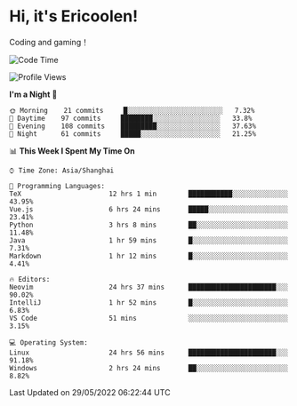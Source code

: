 # Hi, it's Ericoolen!
Coding and gaming！

<!--START_SECTION:waka-->
![Code Time](http://img.shields.io/badge/Code%20Time-295%20hrs%2045%20mins-blue)

![Profile Views](http://img.shields.io/badge/Profile%20Views-8-blue)

**I'm a Night 🦉** 

```text
🌞 Morning    21 commits     █░░░░░░░░░░░░░░░░░░░░░░░░   7.32% 
🌆 Daytime    97 commits     ████████░░░░░░░░░░░░░░░░░   33.8% 
🌃 Evening    108 commits    █████████░░░░░░░░░░░░░░░░   37.63% 
🌙 Night      61 commits     █████░░░░░░░░░░░░░░░░░░░░   21.25%

```


📊 **This Week I Spent My Time On** 

```text
⌚︎ Time Zone: Asia/Shanghai

💬 Programming Languages: 
TeX                      12 hrs 1 min        ███████████░░░░░░░░░░░░░░   43.95% 
Vue.js                   6 hrs 24 mins       █████░░░░░░░░░░░░░░░░░░░░   23.41% 
Python                   3 hrs 8 mins        ██░░░░░░░░░░░░░░░░░░░░░░░   11.48% 
Java                     1 hr 59 mins        █░░░░░░░░░░░░░░░░░░░░░░░░   7.31% 
Markdown                 1 hr 12 mins        █░░░░░░░░░░░░░░░░░░░░░░░░   4.41%

🔥 Editors: 
Neovim                   24 hrs 37 mins      ██████████████████████░░░   90.02% 
IntelliJ                 1 hr 52 mins        █░░░░░░░░░░░░░░░░░░░░░░░░   6.83% 
VS Code                  51 mins             ░░░░░░░░░░░░░░░░░░░░░░░░░   3.15%

💻 Operating System: 
Linux                    24 hrs 56 mins      ██████████████████████░░░   91.18% 
Windows                  2 hrs 24 mins       ██░░░░░░░░░░░░░░░░░░░░░░░   8.82%

```


 Last Updated on 29/05/2022 06:22:44 UTC
<!--END_SECTION:waka-->

